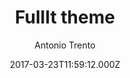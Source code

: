 ---
title: FullIt theme
github: https://github.com/fullit/fullit.github.io
demo: https://fullit.github.io
author: Antonio Trento
ssg:
  - Jekyll
cms:
  - No Cms
date: 2017-03-23T11:59:12.000Z
github_branch: master
stale: false
---